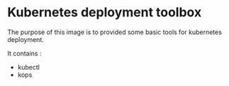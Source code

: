 
# Kubernetes deployment toolbox

The purpose of this image is to provided some basic tools for kubernetes deployment.

It contains :

* kubectl
* kops
